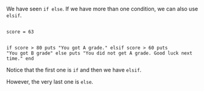 We have seen `if else`.
If we have more than
one condition, we can also
use `elsif`.

<Editor lang="ruby">
<code>
score = 63

if score > 80
  puts "You got A grade."
elsif score > 60
  puts "You got B grade"
else
  puts "You did not get A grade. Good luck next time."
end
</code>
</Editor>

Notice that the first
one is `if` and then
we have `elsif`.

However, the very last
one is `else`.